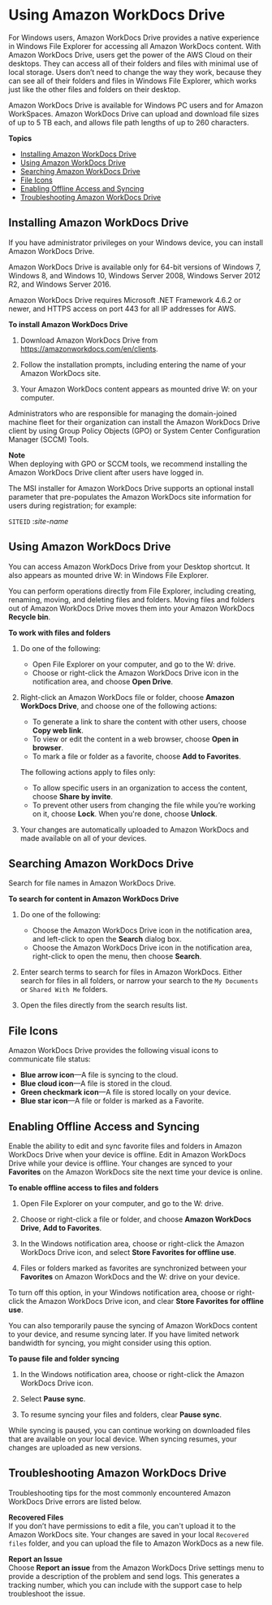 # Using Amazon WorkDocs Drive<a name="workdocs_drive_help"></a>

For Windows users, Amazon WorkDocs Drive provides a native experience in Windows File Explorer for accessing all Amazon WorkDocs content\. With Amazon WorkDocs Drive, users get the power of the AWS Cloud on their desktops\. They can access all of their folders and files with minimal use of local storage\. Users don’t need to change the way they work, because they can see all of their folders and files in Windows File Explorer, which works just like the other files and folders on their desktop\.

Amazon WorkDocs Drive is available for Windows PC users and for Amazon WorkSpaces\. Amazon WorkDocs Drive can upload and download file sizes of up to 5 TB each, and allows file path lengths of up to 260 characters\.

**Topics**
+ [Installing Amazon WorkDocs Drive](#drive_install)
+ [Using Amazon WorkDocs Drive](#drive_use)
+ [Searching Amazon WorkDocs Drive](#drive_search)
+ [File Icons](#drive_icons)
+ [Enabling Offline Access and Syncing](#drive_offline)
+ [Troubleshooting Amazon WorkDocs Drive](#drive_troubleshoot)

## Installing Amazon WorkDocs Drive<a name="drive_install"></a>

If you have administrator privileges on your Windows device, you can install Amazon WorkDocs Drive\.

Amazon WorkDocs Drive is available only for 64\-bit versions of Windows 7, Windows 8, and Windows 10, Windows Server 2008, Windows Server 2012 R2, and Windows Server 2016\.

Amazon WorkDocs Drive requires Microsoft \.NET Framework 4\.6\.2 or newer, and HTTPS access on port 443 for all IP addresses for AWS\.

**To install Amazon WorkDocs Drive**

1. Download Amazon WorkDocs Drive from [https://amazonworkdocs\.com/en/clients](https://amazonworkdocs.com/en/clients)\.

1. Follow the installation prompts, including entering the name of your Amazon WorkDocs site\.

1. Your Amazon WorkDocs content appears as mounted drive W: on your computer\.

Administrators who are responsible for managing the domain\-joined machine fleet for their organization can install the Amazon WorkDocs Drive client by using Group Policy Objects \(GPO\) or System Center Configuration Manager \(SCCM\) Tools\.

**Note**  
When deploying with GPO or SCCM tools, we recommend installing the Amazon WorkDocs Drive client after users have logged in\.

The MSI installer for Amazon WorkDocs Drive supports an optional install parameter that pre\-populates the Amazon WorkDocs site information for users during registration; for example:

`SITEID` :*site\-name*

## Using Amazon WorkDocs Drive<a name="drive_use"></a>

You can access Amazon WorkDocs Drive from your Desktop shortcut\. It also appears as mounted drive W: in Windows File Explorer\.

You can perform operations directly from File Explorer, including creating, renaming, moving, and deleting files and folders\. Moving files and folders out of Amazon WorkDocs Drive moves them into your Amazon WorkDocs **Recycle bin**\.

**To work with files and folders**

1. Do one of the following:
   + Open File Explorer on your computer, and go to the W: drive\. 
   + Choose or right\-click the Amazon WorkDocs Drive icon in the notification area, and choose **Open Drive**\.

1. Right\-click an Amazon WorkDocs file or folder, choose **Amazon WorkDocs Drive**, and choose one of the following actions:
   + To generate a link to share the content with other users, choose **Copy web link**\.
   + To view or edit the content in a web browser, choose **Open in browser**\.
   + To mark a file or folder as a favorite, choose **Add to Favorites**\.

   The following actions apply to files only:
   + To allow specific users in an organization to access the content, choose **Share by invite**\.
   + To prevent other users from changing the file while you’re working on it, choose **Lock**\. When you're done, choose **Unlock**\.

1. Your changes are automatically uploaded to Amazon WorkDocs and made available on all of your devices\.

## Searching Amazon WorkDocs Drive<a name="drive_search"></a>

Search for file names in Amazon WorkDocs Drive\.

**To search for content in Amazon WorkDocs Drive**

1. Do one of the following:
   + Choose the Amazon WorkDocs Drive icon in the notification area, and left\-click to open the **Search** dialog box\.
   + Choose the Amazon WorkDocs Drive icon in the notification area, right\-click to open the menu, then choose **Search**\.

1. Enter search terms to search for files in Amazon WorkDocs\. Either search for files in all folders, or narrow your search to the `My Documents` or `Shared With Me` folders\.

1. Open the files directly from the search results list\.

## File Icons<a name="drive_icons"></a>

Amazon WorkDocs Drive provides the following visual icons to communicate file status:
+ **Blue arrow icon**—A file is syncing to the cloud\.
+ **Blue cloud icon**—A file is stored in the cloud\.
+ **Green checkmark icon**—A file is stored locally on your device\.
+ **Blue star icon**—A file or folder is marked as a Favorite\.

## Enabling Offline Access and Syncing<a name="drive_offline"></a>

Enable the ability to edit and sync favorite files and folders in Amazon WorkDocs Drive when your device is offline\. Edit in Amazon WorkDocs Drive while your device is offline\. Your changes are synced to your **Favorites** on the Amazon WorkDocs site the next time your device is online\.

**To enable offline access to files and folders**

1. Open File Explorer on your computer, and go to the W: drive\. 

1. Choose or right\-click a file or folder, and choose **Amazon WorkDocs Drive**, **Add to Favorites**\.

1. In the Windows notification area, choose or right\-click the Amazon WorkDocs Drive icon, and select **Store Favorites for offline use**\.

1. Files or folders marked as favorites are synchronized between your **Favorites** on Amazon WorkDocs and the W: drive on your device\.

To turn off this option, in your Windows notification area, choose or right\-click the Amazon WorkDocs Drive icon, and clear **Store Favorites for offline use**\.

You can also temporarily pause the syncing of Amazon WorkDocs content to your device, and resume syncing later\. If you have limited network bandwidth for syncing, you might consider using this option\.

**To pause file and folder syncing**

1. In the Windows notification area, choose or right\-click the Amazon WorkDocs Drive icon\.

1. Select **Pause sync**\.

1. To resume syncing your files and folders, clear **Pause sync**\.

While syncing is paused, you can continue working on downloaded files that are available on your local device\. When syncing resumes, your changes are uploaded as new versions\.

## Troubleshooting Amazon WorkDocs Drive<a name="drive_troubleshoot"></a>

Troubleshooting tips for the most commonly encountered Amazon WorkDocs Drive errors are listed below\.

**Recovered Files**  
If you don’t have permissions to edit a file, you can't upload it to the Amazon WorkDocs site\. Your changes are saved in your local `Recovered files` folder, and you can upload the file to Amazon WorkDocs as a new file\.

**Report an Issue**  
Choose **Report an issue** from the Amazon WorkDocs Drive settings menu to provide a description of the problem and send logs\. This generates a tracking number, which you can include with the support case to help troubleshoot the issue\.